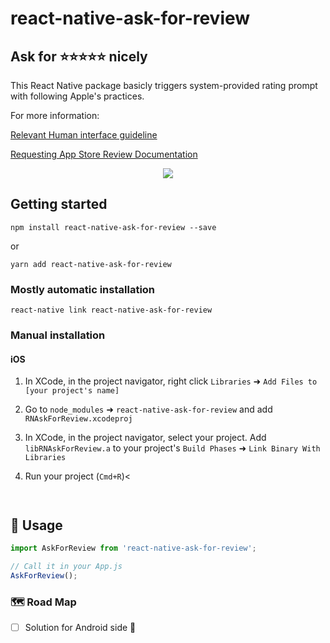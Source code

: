 
# react-native-ask-for-review

##  Ask for ⭐️⭐️⭐️⭐️⭐️ nicely

This React Native package basicly triggers system-provided rating prompt with following Apple's practices.

For more information:

[Relevant Human interface guideline](https://developer.apple.com/design/human-interface-guidelines/ios/system-capabilities/ratings-and-reviews/)

[Requesting App Store Review Documentation](https://developer.apple.com/documentation/storekit/skstorereviewcontroller/requesting_app_store_reviews)


<div align="center">
	<img src="https://imgur.com/f7a4eEX.png" />
</div>


## Getting started

`npm install react-native-ask-for-review --save`

or

`yarn add react-native-ask-for-review`

### Mostly automatic installation

`react-native link react-native-ask-for-review`

### Manual installation


#### iOS

1. In XCode, in the project navigator, right click `Libraries` ➜ `Add Files to [your project's name]`
2. Go to `node_modules` ➜ `react-native-ask-for-review` and add `RNAskForReview.xcodeproj`
3. In XCode, in the project navigator, select your project. Add `libRNAskForReview.a` to your project's `Build Phases` ➜ `Link Binary With Libraries`
4. Run your project (`Cmd+R`)<

  	```


## 🧠 Usage
```javascript
import AskForReview from 'react-native-ask-for-review';

// Call it in your App.js
AskForReview();
```

 ### 🗺 Road Map

- [ ] Solution for Android side 🤔
